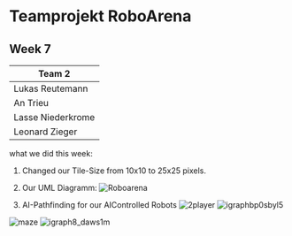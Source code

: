 
# Teamprojekt RoboArena
## Week 7

| Team 2 |
| ----------------- |
| Lukas Reutemann   | 
| An Trieu          | 
| Lasse Niederkrome |
| Leonard Zieger    |


what we did this week:

1. Changed our Tile-Size from 10x10 to 25x25 pixels.

2. Our UML Diagramm:
![Roboarena](https://user-images.githubusercontent.com/72664329/178820844-da3e1651-eca5-4797-a63e-2d87ab01e0fd.svg)
 
3. AI-Pathfinding for our AIControlled Robots
![2player](https://user-images.githubusercontent.com/72664329/178823922-b1893f55-a244-45b9-828a-575a6b1f659b.png)
![igraphbp0sbyl5](https://user-images.githubusercontent.com/72664329/178822579-9c9e48ef-3835-4a7d-8d85-82f624686958.png)

![maze](https://user-images.githubusercontent.com/72664329/178823436-14f7079a-fec7-4c29-9e9a-832d3b349267.png)
![igraph8_daws1m](https://user-images.githubusercontent.com/72664329/178823461-92a2d163-62d3-47dc-a8e4-cc9dc0df9ca9.png)
